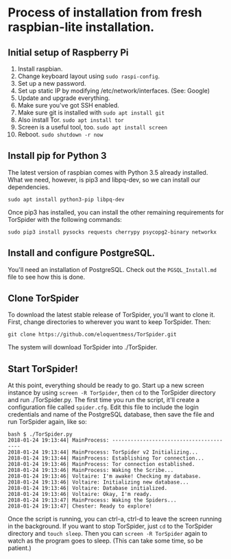 # Process of installation from fresh raspbian-lite installation.

## Initial setup of Raspberry Pi

1. Install raspbian.
2. Change keyboard layout using `sudo raspi-config`.
3. Set up a new password.
4. Set up static IP by modifying /etc/network/interfaces. (See: Google)
5. Update and upgrade everything.
6. Make sure you've got SSH enabled.
7. Make sure git is installed with `sudo apt install git`
8. Also install Tor. `sudo apt install tor`
9. Screen is a useful tool, too. `sudo apt install screen`
10. Reboot. `sudo shutdown -r now`

## Install pip for Python 3

The latest version of raspbian comes with Python 3.5 already installed. What we need, however, is pip3 and libpq-dev, so we can install our dependencies.

```
sudo apt install python3-pip libpq-dev
```

Once pip3 has installed, you can install the other remaining requirements for TorSpider with the following commands:

```
sudo pip3 install pysocks requests cherrypy psycopg2-binary networkx
```

## Install and configure PostgreSQL.

You'll need an installation of PostgreSQL. Check out the `PGSQL_Install.md` file to see how this is done.

## Clone TorSpider

To download the latest stable release of TorSpider, you'll want to clone it. First, change directories to wherever you want to keep TorSpider. Then:

```
git clone https://github.com/eloquentmess/TorSpider.git
```

The system will download TorSpider into ./TorSpider.

## Start TorSpider!

At this point, everything should be ready to go. Start up a new screen instance by using `screen -R TorSpider`, then `cd` to the TorSpider directory and run ./TorSpider.py. The first time you run the script, it'll create a configuration file called `spider.cfg`. Edit this file to include the login credentials and name of the PostgreSQL database, then save the file and run TorSpider again, like so:



```
bash $ ./TorSpider.py
2018-01-24 19:13:44| MainProcess: ----------------------------------------
2018-01-24 19:13:44| MainProcess: TorSpider v2 Initializing...
2018-01-24 19:13:44| MainProcess: Establishing Tor connection...
2018-01-24 19:13:46| MainProcess: Tor connection established.
2018-01-24 19:13:46| MainProcess: Waking the Scribe...
2018-01-24 19:13:46| Voltaire: I'm awake! Checking my database.
2018-01-24 19:13:46| Voltaire: Initializing new database...
2018-01-24 19:13:46| Voltaire: Database initialized.
2018-01-24 19:13:46| Voltaire: Okay, I'm ready.
2018-01-24 19:13:47| MainProcess: Waking the Spiders...
2018-01-24 19:13:47| Chester: Ready to explore!
```

Once the script is running, you can ctrl-a, ctrl-d to leave the screen running in the background. If you want to stop TorSpider, just `cd` to the TorSpider directory and `touch sleep`. Then you can `screen -R TorSpider` again to watch as the program goes to sleep. (This can take some time, so be patient.)
